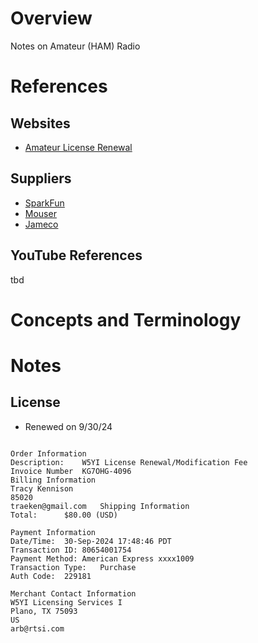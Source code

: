 # Overview

Notes on Amateur (HAM) Radio

# References

## Websites

* [Amateur License Renewal](https://w5yi-vec.org/renew.html)
## Suppliers

* [SparkFun](https://www.sparkfun.com/)
* [Mouser](https://www.mouser.com/)
* [Jameco](https://www.jameco.com/)

## YouTube References

tbd


# Concepts and Terminology

# Notes

## License

* Renewed on 9/30/24

``` text

Order Information
Description:	W5YI License Renewal/Modification Fee
Invoice Number 	KG7OHG-4096
Billing Information
Tracy Kennison
85020
traeken@gmail.com	Shipping Information
Total:		$80.00 (USD)

Payment Information
Date/Time:	30-Sep-2024 17:48:46 PDT
Transaction ID:	80654001754
Payment Method:	American Express xxxx1009
Transaction Type:	Purchase
Auth Code:	229181

Merchant Contact Information
W5YI Licensing Services I
Plano, TX 75093
US
arb@rtsi.com

```